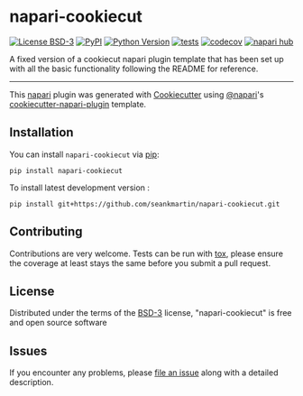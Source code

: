 # napari-cookiecut

[![License BSD-3](https://img.shields.io/pypi/l/napari-cookiecut.svg?color=green)](https://github.com/seankmartin/napari-cookiecut/raw/main/LICENSE)
[![PyPI](https://img.shields.io/pypi/v/napari-cookiecut.svg?color=green)](https://pypi.org/project/napari-cookiecut)
[![Python Version](https://img.shields.io/pypi/pyversions/napari-cookiecut.svg?color=green)](https://python.org)
[![tests](https://github.com/seankmartin/napari-cookiecut/workflows/tests/badge.svg)](https://github.com/seankmartin/napari-cookiecut/actions)
[![codecov](https://codecov.io/gh/seankmartin/napari-cookiecut/branch/main/graph/badge.svg)](https://codecov.io/gh/seankmartin/napari-cookiecut)
[![napari hub](https://img.shields.io/endpoint?url=https://api.napari-hub.org/shields/napari-cookiecut)](https://napari-hub.org/plugins/napari-cookiecut)

A fixed version of a cookiecut napari plugin template that has been set up with all the basic functionality following the README for reference.

----------------------------------

This [napari] plugin was generated with [Cookiecutter] using [@napari]'s [cookiecutter-napari-plugin] template.

<!--
Don't miss the full getting started guide to set up your new package:
https://github.com/napari/cookiecutter-napari-plugin#getting-started

and review the napari docs for plugin developers:
https://napari.org/stable/plugins/index.html
-->

## Installation

You can install `napari-cookiecut` via [pip]:

    pip install napari-cookiecut



To install latest development version :

    pip install git+https://github.com/seankmartin/napari-cookiecut.git


## Contributing

Contributions are very welcome. Tests can be run with [tox], please ensure
the coverage at least stays the same before you submit a pull request.

## License

Distributed under the terms of the [BSD-3] license,
"napari-cookiecut" is free and open source software

## Issues

If you encounter any problems, please [file an issue] along with a detailed description.

[napari]: https://github.com/napari/napari
[Cookiecutter]: https://github.com/audreyr/cookiecutter
[@napari]: https://github.com/napari
[MIT]: http://opensource.org/licenses/MIT
[BSD-3]: http://opensource.org/licenses/BSD-3-Clause
[GNU GPL v3.0]: http://www.gnu.org/licenses/gpl-3.0.txt
[GNU LGPL v3.0]: http://www.gnu.org/licenses/lgpl-3.0.txt
[Apache Software License 2.0]: http://www.apache.org/licenses/LICENSE-2.0
[Mozilla Public License 2.0]: https://www.mozilla.org/media/MPL/2.0/index.txt
[cookiecutter-napari-plugin]: https://github.com/napari/cookiecutter-napari-plugin

[file an issue]: https://github.com/seankmartin/napari-cookiecut/issues

[napari]: https://github.com/napari/napari
[tox]: https://tox.readthedocs.io/en/latest/
[pip]: https://pypi.org/project/pip/
[PyPI]: https://pypi.org/